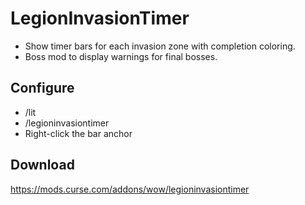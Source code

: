 # LegionInvasionTimer
* Show timer bars for each invasion zone with completion coloring.
* Boss mod to display warnings for final bosses.

## Configure
* /lit
* /legioninvasiontimer
* Right-click the bar anchor

## Download
https://mods.curse.com/addons/wow/legioninvasiontimer